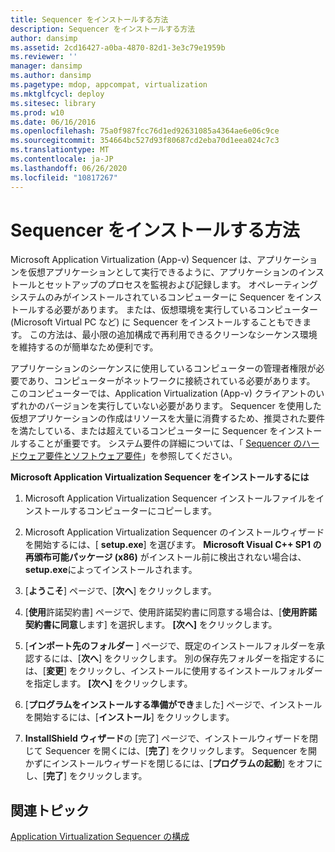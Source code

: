```yaml
---
title: Sequencer をインストールする方法
description: Sequencer をインストールする方法
author: dansimp
ms.assetid: 2cd16427-a0ba-4870-82d1-3e3c79e1959b
ms.reviewer: ''
manager: dansimp
ms.author: dansimp
ms.pagetype: mdop, appcompat, virtualization
ms.mktglfcycl: deploy
ms.sitesec: library
ms.prod: w10
ms.date: 06/16/2016
ms.openlocfilehash: 75a0f987fcc76d1ed92631085a4364ae6e06c9ce
ms.sourcegitcommit: 354664bc527d93f80687cd2eba70d1eea024c7c3
ms.translationtype: MT
ms.contentlocale: ja-JP
ms.lasthandoff: 06/26/2020
ms.locfileid: "10817267"
---
```

# Sequencer をインストールする方法


Microsoft Application Virtualization (App-v) Sequencer は、アプリケーションを仮想アプリケーションとして実行できるように、アプリケーションのインストールとセットアップのプロセスを監視および記録します。 オペレーティングシステムのみがインストールされているコンピューターに Sequencer をインストールする必要があります。 または、仮想環境を実行しているコンピューター (Microsoft Virtual PC など) に Sequencer をインストールすることもできます。 この方法は、最小限の追加構成で再利用できるクリーンなシーケンス環境を維持するのが簡単なため便利です。

アプリケーションのシーケンスに使用しているコンピューターの管理者権限が必要であり、コンピューターがネットワークに接続されている必要があります。 このコンピューターでは、Application Virtualization (App-v) クライアントのいずれかのバージョンを実行していない必要があります。 Sequencer を使用した仮想アプリケーションの作成はリソースを大量に消費するため、推奨された要件を満たしている、または超えているコンピューターに Sequencer をインストールすることが重要です。 システム要件の詳細については、「 [Sequencer のハードウェア要件とソフトウェア要件](sequencer-hardware-and-software-requirements.md)」を参照してください。

**Microsoft Application Virtualization Sequencer をインストールするには**

1.  Microsoft Application Virtualization Sequencer インストールファイルをインストールするコンピューターにコピーします。

2.  Microsoft Application Virtualization Sequencer のインストールウィザードを開始するには、[ **setup.exe**] を選びます。 **Microsoft Visual C++ SP1 の再頒布可能パッケージ (x86)** がインストール前に検出されない場合は、 **setup.exe**によってインストールされます。

3.  [**ようこそ**] ページで、[**次へ**] をクリックします。

4.  [**使用**許諾契約書] ページで、使用許諾契約書に同意する場合は、[**使用許諾契約書に同意**します] を選択します。 **[次へ]** をクリックします。

5.  [**インポート先のフォルダー** ] ページで、既定のインストールフォルダーを承認するには、[**次へ**] をクリックします。 別の保存先フォルダーを指定するには、[**変更**] をクリックし、インストールに使用するインストールフォルダーを指定します。 **[次へ]** をクリックします。

6.  [**プログラムをインストールする準備ができ**ました] ページで、インストールを開始するには、[**インストール**] をクリックします。

7.  **InstallShield ウィザード**の [完了] ページで、インストールウィザードを閉じて Sequencer を開くには、[**完了**] をクリックします。 Sequencer を開かずにインストールウィザードを閉じるには、[**プログラムの起動**] をオフにし、[**完了**] をクリックします。

## 関連トピック


[Application Virtualization Sequencer の構成](configuring-the-application-virtualization-sequencer.md)

 

 





